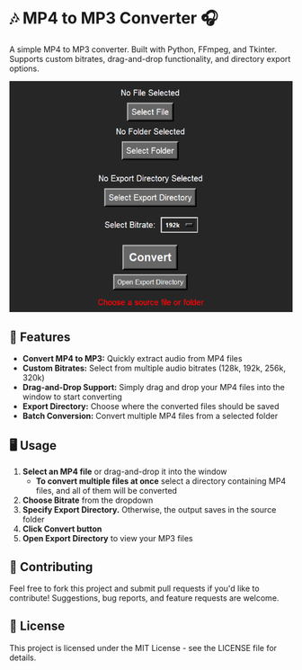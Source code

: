 # 🎶 MP4 to MP3 Converter 🎧

A simple MP4 to MP3 converter. Built with Python, FFmpeg, and Tkinter.
Supports custom bitrates, drag-and-drop functionality, and directory export options.

![screenshot.png](assets/screenshot.png)

## 🚀 Features

- **Convert MP4 to MP3:** Quickly extract audio from MP4 files
- **Custom Bitrates:** Select from multiple audio bitrates (128k, 192k, 256k, 320k)
- **Drag-and-Drop Support:** Simply drag and drop your MP4 files into the window to start converting
- **Export Directory:** Choose where the converted files should be saved
- **Batch Conversion:** Convert multiple MP4 files from a selected folder

## 🖥️ Usage

1. **Select an MP4 file** or drag-and-drop it into the window
    - **To convert multiple files at once** select a directory containing MP4 files, and all of them will be converted
2. **Choose Bitrate** from the dropdown
3. **Specify Export Directory.** Otherwise, the output saves in the source folder
4. **Click Convert button**
5. **Open Export Directory** to view your MP3 files

## 🤝 Contributing

Feel free to fork this project and submit pull requests if you'd like to contribute! 
Suggestions, bug reports, and feature requests are welcome.

## 📝 License

This project is licensed under the MIT License - see the LICENSE file for details.